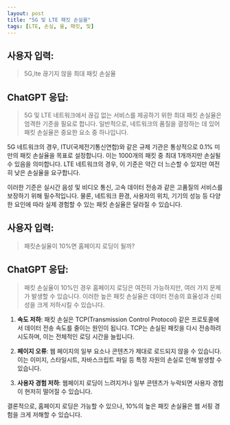 ```yaml
---
layout: post
title: "5G 및 LTE 패킷 손실율"
tags: [LTE, 손실, 율, 패킷, 및]
---
```


## 사용자 입력:
> 5G,lte 끊기지 않을 최대 패킷 손실율

## ChatGPT 응답:
> 5G 및 LTE 네트워크에서 끊김 없는 서비스를 제공하기 위한 최대 패킷 손실율은 엄격한 기준을 필요로 합니다. 일반적으로, 네트워크의 품질을 결정하는 데 있어 패킷 손실율은 중요한 요소 중 하나입니다.

5G 네트워크의 경우, ITU(국제전기통신연합)와 같은 규제 기관은 통상적으로 0.1% 미만의 패킷 손실율을 목표로 설정합니다. 이는 1000개의 패킷 중 최대 1개까지만 손실될 수 있음을 의미합니다. LTE 네트워크의 경우, 이 기준은 약간 더 느슨할 수 있지만 여전히 낮은 손실율을 요구합니다.

이러한 기준은 실시간 음성 및 비디오 통신, 고속 데이터 전송과 같은 고품질의 서비스를 보장하기 위해 필수적입니다. 물론, 네트워크 환경, 사용자의 위치, 기기의 성능 등 다양한 요인에 따라 실제 경험할 수 있는 패킷 손실율은 달라질 수 있습니다.

## 사용자 입력:
> 패킷손실율이 10%면 홈페이지 로딩이 될까?

## ChatGPT 응답:
> 패킷 손실율이 10%인 경우 홈페이지 로딩은 여전히 가능하지만, 여러 가지 문제가 발생할 수 있습니다. 이러한 높은 패킷 손실율은 데이터 전송의 효율성과 신뢰성을 크게 저하시킬 수 있습니다.

1. **속도 저하**: 패킷 손실은 TCP(Transmission Control Protocol) 같은 프로토콜에서 데이터 전송 속도를 줄이는 원인이 됩니다. TCP는 손실된 패킷을 다시 전송하려 시도하며, 이는 전체적인 로딩 시간을 늘립니다.

2. **페이지 오류**: 웹 페이지의 일부 요소나 콘텐츠가 제대로 로드되지 않을 수 있습니다. 이는 이미지, 스타일시트, 자바스크립트 파일 등 특정 자원의 손실로 인해 발생할 수 있습니다.

3. **사용자 경험 저하**: 웹페이지 로딩이 느려지거나 일부 콘텐츠가 누락되면 사용자 경험이 현저히 떨어질 수 있습니다.

결론적으로, 홈페이지 로딩은 가능할 수 있으나, 10%의 높은 패킷 손실율은 웹 서핑 경험을 크게 저해할 수 있습니다.

